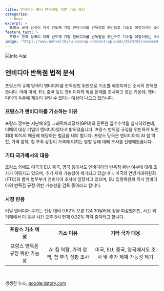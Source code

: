 ```yaml
---
title: 엔비디아 佛서 반독점법 위반 기소 예상
categories:
  - News
excerpt: >
  프랑스 규제 당국이 미국 반도체 기업 엔비디아를 반독점법 위반으로 기소할 예정이라는 소식이 전해졌다. 이로써 유럽연합(EU)과 미국, 중국 등도 엔비디아 독점 문제를 들여다보고 있어 엔비디아의 독주에 제동이 걸릴 수 있다는 분석이 나오고 있다. 미국에서는 거래위원회(FTC)와 법무부가 엔비디아 조사에 참여하고 있으며, EU 집행위원회는 엔비디아의 반독점 규정 위반 가능성을 검토 중이다. 이로써 엔비디아의 독점 문제가 국제적인 이슈로 부각되고 있으며, 시장에서의 추가 제재 가능성도 제기되고 있다.
feature_text: >
  프랑스 규제 당국이 미국 반도체 기업 엔비디아를 반독점법 위반으로 기소할 예정이라는 소식이 전해졌다. 이로써 유럽연합(EU)과 미국, 중국 등도 엔비디아 독점 문제를 들여다보고 있어 엔비디아의 독주에 제동이 걸릴 수 있다는 분석이 나오고 있다. 미국에서는 거래위원회(FTC)와 법무부가 엔비디아 조사에 참여하고 있으며, EU 집행위원회는 엔비디아의 반독점 규정 위반 가능성을 검토 중이다. 이로써 엔비디아의 독점 문제가 국제적인 이슈로 부각되고 있으며, 시장에서의 추가 제재 가능성도 제기되고 있다.
image: 'https://www.behealthy4u.com/wp-content/uploads/2024/06/unnamed-file.png'
---
```


<p><img src="https://www.behealthy4u.com/wp-content/uploads/2024/06/unnamed-file.png" alt="info 속보" /></p>

<h2 data-ke-size="size26">엔비디아 반독점 법적 분석</h2>

<p data-ke-size="size16">프랑스의 규제 당국이 엔비디아를 반독점법 위반으로 기소할 예정이라는 소식이 전해졌습니다. 이에 미국, EU, 중국 등도 엔비디아의 독점 문제를 조사하고 있는 가운데, 엔비디아의 독주에 제동이 걸릴 수 있다는 예상이 나오고 있습니다.</p>

<h3><b>프랑스가 엔비디아를 기소하는 이유</b></h3>

<p data-ke-size="size16">프랑스 정부는 지난해 9월 그래픽처리장치(GPU)와 관련한 압수수색을 실시하였는데, 이때의 대상 기업이 엔비디아였다고 밝혀졌습니다. 프랑스 반독점 규정을 위반하게 되면 최대 10%의 매출에 해당하는 벌금을 내야 합니다. 프랑스 당국은 엔비디아의 AI 칩 역할, 가격 정책, 칩 부족 상황이 가격에 미치는 영향 등에 대해 조사를 진행해왔습니다. </p>

<h3><b>기타 국가에서의 대응</b></h3>

<p data-ke-size="size16">프랑스 외에도 미국과 EU, 중국, 영국 등에서도 엔비디아의 반독점 위반 여부에 대해 조사가 이뤄지고 있으며, 추가 제재 가능성이 제기되고 있습니다. 미국의 연방거래위원회(FTC)와 함께 법무부가 엔비디아 조사에 앞장서고 있으며, EU 집행위원회 역시 엔비디아의 반독점 규정 위반 가능성을 검토 중이라고 합니다.</p>

<h3><b>시장 반응</b></h3>

<p data-ke-size="size16">이날 엔비디아 주가는 전장 대비 0.62% 오른 124.30달러에 장을 마감했지만, 시간 외 거래에서 미 동부 시간 오후 8시 현재 0.32% 하락 중이라고 합니다.</p>

<table>
  <tr>
    <td style="text-align: center; height: 17px;"><b>프랑스 기소 예정</b></td>
    <td style="text-align: center; height: 17px;"><b>기소 이유</b></td>
    <td style="text-align: center; height: 17px;"><b>기타 국가 대응</b></td>
  </tr>
  <tr>
    <td style="text-align: center; height: 17px;">프랑스 반독점 규정 위반 가능성</td>
    <td style="text-align: center; height: 17px;">AI 칩 역할, 가격 정책, 칩 부족 상황 조사</td>
    <td style="text-align: center; height: 17px;">미국, EU, 중국, 영국에서도 조사 및 추가 제재 가능성 제기</td>
  </tr>
</table>

<p data-ke-size="size16">&nbsp;</p>
생생한 뉴스, <a href="https://qoogle.tistory.com" rel="dofollow">qoogle.tistory.com</a>


